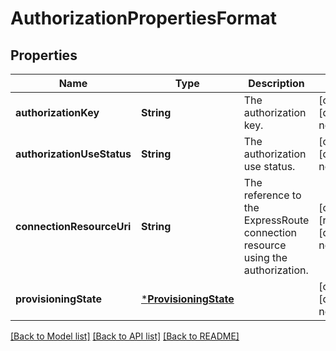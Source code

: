 # AuthorizationPropertiesFormat


## Properties
Name | Type | Description | Notes
------------ | ------------- | ------------- | -------------
**authorizationKey** | **String** | The authorization key. | [optional] [default to nothing]
**authorizationUseStatus** | **String** | The authorization use status. | [optional] [default to nothing]
**connectionResourceUri** | **String** | The reference to the ExpressRoute connection resource using the authorization. | [optional] [readonly] [default to nothing]
**provisioningState** | [***ProvisioningState**](ProvisioningState.md) |  | [optional] [default to nothing]


[[Back to Model list]](../README.md#models) [[Back to API list]](../README.md#api-endpoints) [[Back to README]](../README.md)



